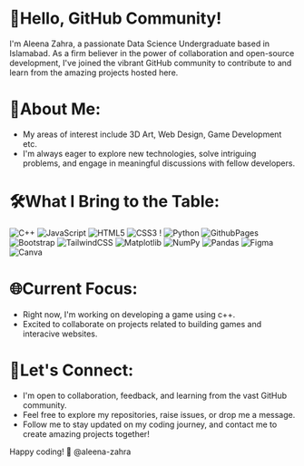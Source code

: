 
 
# 👋Hello, GitHub Community!

I'm Aleena Zahra, a passionate Data Science Undergraduate based in Islamabad. 
As a firm believer in the power of collaboration and open-source development, I've joined the vibrant GitHub community to contribute to and learn from the amazing projects hosted here.

 
# 🚀About Me:
- My areas of interest include 3D Art, Web Design, Game Development etc.
- I'm always eager to explore new technologies, solve intriguing problems, and engage in meaningful discussions with fellow developers.

 
# 🛠️What I Bring to the Table:
![C++](https://img.shields.io/badge/c++-%2300599C.svg?style=for-the-badge&logo=c%2B%2B&logoColor=white) ![JavaScript](https://img.shields.io/badge/javascript-%23323330.svg?style=for-the-badge&logo=javascript&logoColor=%23F7DF1E) ![HTML5](https://img.shields.io/badge/html5-%23E34F26.svg?style=for-the-badge&logo=html5&logoColor=white) ![CSS3](https://img.shields.io/badge/css3-%231572B6.svg?style=for-the-badge&logo=css3&logoColor=white) ! ![Python](https://img.shields.io/badge/python-3670A0?style=for-the-badge&logo=python&logoColor=ffdd54)  ![GithubPages](https://img.shields.io/badge/github%20pages-121013?style=for-the-badge&logo=github&logoColor=white) ![Bootstrap](https://img.shields.io/badge/bootstrap-%238511FA.svg?style=for-the-badge&logo=bootstrap&logoColor=white) ![TailwindCSS](https://img.shields.io/badge/tailwindcss-%2338B2AC.svg?style=for-the-badge&logo=tailwind-css&logoColor=white) ![Matplotlib](https://img.shields.io/badge/Matplotlib-%23ffffff.svg?style=for-the-badge&logo=Matplotlib&logoColor=black) ![NumPy](https://img.shields.io/badge/numpy-%23013243.svg?style=for-the-badge&logo=numpy&logoColor=white) ![Pandas](https://img.shields.io/badge/pandas-%23150458.svg?style=for-the-badge&logo=pandas&logoColor=white)  ![Figma](https://img.shields.io/badge/figma-%23F24E1E.svg?style=for-the-badge&logo=figma&logoColor=white) ![Canva](https://img.shields.io/badge/Canva-%2300C4CC.svg?style=for-the-badge&logo=Canva&logoColor=white) 
  

# 🌐Current Focus:
- Right now, I'm working on developing a game using c++.
- Excited to collaborate on projects related to building games and interacive websites.

 
# 🤝Let's Connect:
- I'm open to collaboration, feedback, and learning from the vast GitHub community.
- Feel free to explore my repositories, raise issues, or drop me a message.
- Follow me to stay updated on my coding journey, and contact me to create amazing projects together!

Happy coding! 🚀
@aleena-zahra

